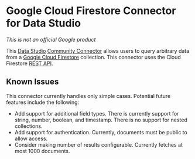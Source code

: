 # Google Cloud Firestore Connector for Data Studio

*This is not an official Google product*

This [Data Studio][_datastudio] [Community Connector][_cc] allows users to query
arbitrary data from a [Google Cloud Firestore][_firestore] collection. This 
connector uses the Cloud Firestore [REST API][_firestore_rest].

## Known Issues

This connector currently handles only simple cases. Potential future features include
the following:

-   Add support for additional field types. There is currently support for string, 
number, boolean, and timestamp. There is no support for nested collections.
-   Add support for authentication. Currently, documents must be public to allow 
access.
-   Consider making number of results configurable. Currently fetches at most 1000
documents.


[_datastudio]: https://datastudio.google.com
[_cc]: https://developers.google.com/datastudio/connector
[_firestore]: https://firebase.google.com/docs/firestore/
[_firestore_rest]: https://firebase.google.com/docs/firestore/use-rest-api
